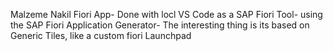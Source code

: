 Malzeme Nakil Fiori App- Done with locl VS Code as a SAP Fiori Tool- using the SAP Fiori Application Generator- 
The interesting thing is its based on Generic Tiles, like a custom fiori Launchpad
